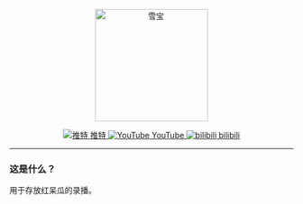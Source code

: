 <p align="center">
    <img src="https://raw.iqiq.io/soulmatelh/freeFQ/main/QQ%E5%9B%BE%E7%89%8720220818141642.jpg" alt="雪宝" width=200/>
</p>
<p align="center">
  <a href="https://twitter.com/tensai_mera"><img src="https://encrypted-tbn0.gstatic.com/favicon-tbn?q=tbn:ANd9GcSdt30FcA6UlRMXZik_Oq-RRg_WA51udXuTuTlApoQXdtCdfuvoY_Mh44vwdF2KfUJAYaEAfl4Ooa27f80gesipIyfB3m0OxA" 
  alt="推特"> 推特 <a href="https://www.youtube.com/channel/UCd2PQWqhUqyPdWdI6xum7pg/featured"><img src="https://www.youtube.com/s/desktop/7449ebf7/img/favicon.ico" alt="YouTube"> YouTube <a href="https://space.bilibili.com/1600260795/"><img src="https://img.moegirl.org.cn/common/thumb/b/bd/Bilibili_Logo_Blue.svg/320px-Bilibili_Logo_Blue.svg.png" alt="bilibili"> bilibili </a>
  </a>
</p>

---

### 这是什么？

用于存放红呆瓜的录播。
